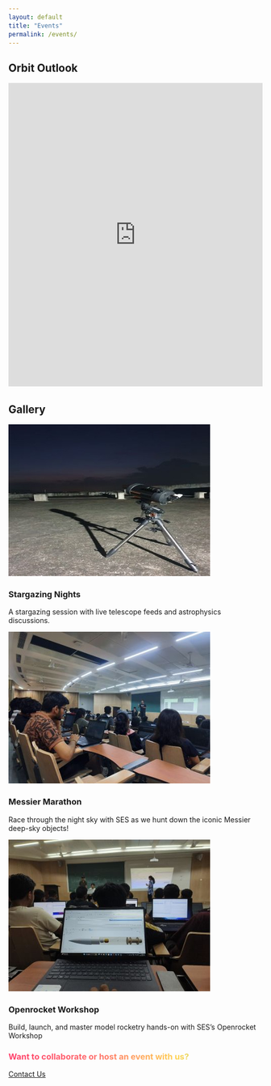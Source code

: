 ```yaml
---
layout: default
title: "Events"
permalink: /events/
---
```

<section class="bg-[#0b1120] py-12 text-white">
  <div class="container mx-auto px-6 max-w-5xl">
    <!-- 📅 Calendar Section -->
    <h2 class="text-3xl font-bold mb-6 text-center">Orbit Outlook</h2>
   <style>
  .calendar-wrapper {
    text-align: center;
  }
  .calendar-wrapper iframe {
    border: 0;
    max-width: 100%;
  }
</style>

<div class="calendar-wrapper">
<iframe src="https://calendar.google.com/calendar/embed?src=98a079d2a0dab180d88f2fa377af6fd0f066500ca2bd4d256a929a5d90b1c589%40group.calendar.google.com&ctz=Asia%2FKolkata" style="border: 0" width="800" height="600" frameborder="0" scrolling="no"></iframe>
</div>
<section class="bg-[#0b1120] py-12 text-white">
  <div class="max-w-6xl mx-auto px-4">
    <h2 class="text-3xl font-bold mb-8 text-center">Gallery</h2>
<div class="event-feature-grid">
  <div class="event-feature-card">
    <img src="/assets/img/events/or4.jpg" alt="AstroTalk 2024">
    <h3 class="event-title">Stargazing Nights</h3>
    <p class="event-desc">A stargazing session with live telescope feeds and astrophysics discussions.</p>
  </div>

  <div class="event-feature-card">
    <img src="/assets/img/events/or1.jpg" alt="MoonHack">
    <h3 class="event-title">Messier Marathon</h3>
    <p class="event-desc">Race through the night sky with SES as we hunt down the iconic Messier deep-sky objects!</p>
  </div>

  <div class="event-feature-card">
    <img src="/assets/img/events/or2.jpg" alt="Rocket Build Workshop">
    <h3 class="event-title">Openrocket Workshop</h3>
    <p class="event-desc">Build, launch, and master model rocketry hands-on with SES’s Openrocket Workshop</p>
  </div>
</div>
 <!-- 🚀 Call to Action Section -->
<div class="text-center py-16 bg-[#1a1f2e] rounded-lg shadow-lg">
  <h1 class="text-4xl font-extrabold mb-6 gradient-text">Want to collaborate or host an event with us?</h1>
  <a href="/contact/" 
     class="bg-blue-600 hover:bg-blue-700 text-white font-semibold text-4xl py-5 px-12 rounded-xl transition duration-300 shadow-md hover:shadow-xl">
    Contact Us
  </a>
</div>

<!-- Gradient text effect styling -->
<style>
  .gradient-text {
    background: linear-gradient(90deg, #ff416c, #ff6b6b, #ffd452, #55e6c1);
    -webkit-background-clip: text;
    -webkit-text-fill-color: transparent;
  }
</style>

